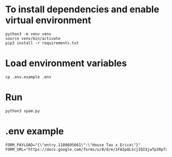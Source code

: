 # To install dependencies and enable virtual environment
~~~
python3 -m venv venv
source venv/bin/activate
pip3 install -r requirements.txt
~~~

# Load environment variables
~~~
cp .env.example .env
~~~

# Run
~~~
python3 spam.py
~~~

# .env example
~~~
FORM_PAYLOAD="{\"entry.1108605661\":\"House Tau x Erica\"}"
FORM_URL="https://docs.google.com/forms/u/0/d/e/1FAIpQLScjIQIXjwTpIRpTa8natpJA9oNJzBHFM0mBs3l770AOZ79pow/formResponse"
~~~

